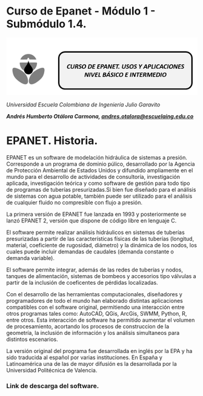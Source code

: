 # Curso de Epanet - Módulo 1 - Submódulo 1.4. 
![Imagen 1](https://github.com/AndresOtalora92/CursoEpanetBasico-Intermedio/blob/b30a070763c8fdd0debdf2836196f1bbc795673b/.jpg/IconoEpanetV3.png)

*Universidad Escuela Colombiana de Ingeniería Julio Garavito*

***Andrés Humberto Otálora Carmona, andres.otalora@escuelaing.edu.co***


# EPANET. Historia. 

EPANET es un software de modelación hidráulica de sistemas a presión. Corresponde a un programa de dominio
púlico, desarrollado por la Agencia de Protección Ambiental de Estados Unidos y difundido ampliamente en 
el mundo para el desarrollo de actividades de consultoría, investigación aplicada, investigación teórica y
como software de gestión para todo tipo de programas de tuberías presurizadas.Si bien fue diseñado para 
el análisis de sistemas con agua potable, también puede ser utilizado para el análisis de cualquier 
fluido no compresible con flujo a presión.

La primera versión de EPANET fue lanzada en 1993 y posteriormente se lanzó EPANET 2, versión que dispone
de código libre en lenguaje C. 

El software permite realizar análisis hidráulicos en sistemas de tuberías presurizadas a partir de las 
características físicas de las tuberías (longitud, material, coeficiente de rugosidad, diámetro) y la 
dinámica de los nodos, los cuales puede incluir demandas de caudales (demanda constante o demanda variable).

El software permite integrar, además de las redes de tuberías y nodos, tanques de alimentación, sistemas
de bombeos y accesorios tipo válvulas a partir de la inclusión de coeficentes de pérdidas localizadas. 

Con el desarrollo de las herramientas computacionales, diseñadores y programadores de todo el mundo han
elaborado distintas aplicaciones compatibles con el software original, permitiendo una interacción entre
otros programas tales como: AutoCAD, QGis, ArcGis, SWMM, Python, R, entre otros. Esta interacción de 
software ha permitido aumentar el volumen de procesamiento, acortando los procesos de construccion de la
geometría, la inclusión de información y los análisis simultaneos para distintos escenarios. 

La versión original del programa fue desarrollada en inglés por la EPA y ha sido traducida al español por 
varias instituciones. En España y Latinoamérica una de las de mayor difusión es la desarrollada por la 
Universidad Politécnica de Valencia.

### Link de descarga del software. 
